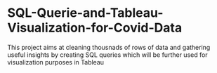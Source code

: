 # SQL-Querie-and-Tableau-Visualization-for-Covid-Data
This project aims at cleaning thousnads of rows of data and gathering useful insights by creating SQL queries which will be further used for visualization purposes in Tableau

